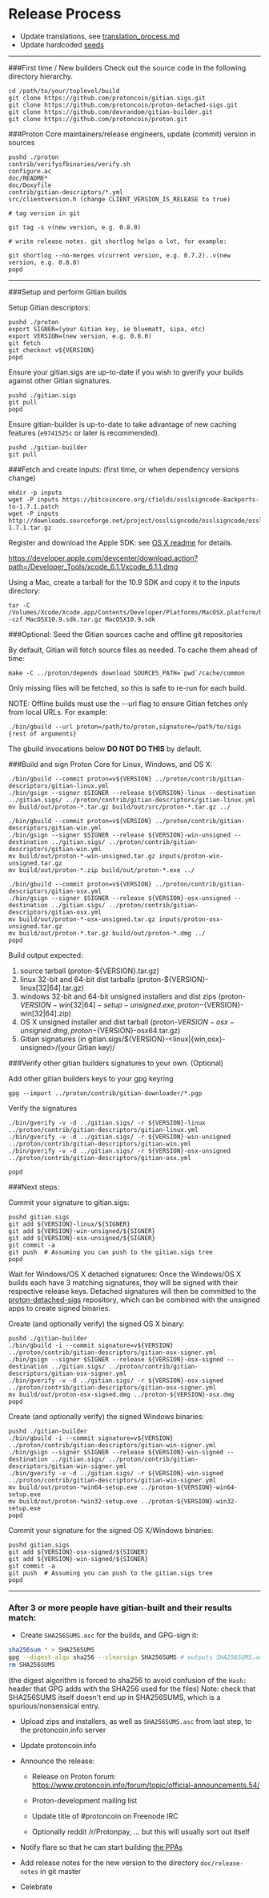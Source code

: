 Release Process
====================

* Update translations, see [translation_process.md](https://github.com/protoncoin/proton/blob/master/doc/translation_process.md#syncing-with-transifex)
* Update hardcoded [seeds](/contrib/seeds)

* * *

###First time / New builders
Check out the source code in the following directory hierarchy.

	cd /path/to/your/toplevel/build
	git clone https://github.com/protoncoin/gitian.sigs.git
	git clone https://github.com/protoncoin/proton-detached-sigs.git
	git clone https://github.com/devrandom/gitian-builder.git
	git clone https://github.com/protoncoin/proton.git

###Proton Core maintainers/release engineers, update (commit) version in sources

	pushd ./proton
	contrib/verifysfbinaries/verify.sh
	configure.ac
	doc/README*
	doc/Doxyfile
	contrib/gitian-descriptors/*.yml
	src/clientversion.h (change CLIENT_VERSION_IS_RELEASE to true)

	# tag version in git

	git tag -s v(new version, e.g. 0.8.0)

	# write release notes. git shortlog helps a lot, for example:

	git shortlog --no-merges v(current version, e.g. 0.7.2)..v(new version, e.g. 0.8.0)
	popd

* * *

###Setup and perform Gitian builds

 Setup Gitian descriptors:

	pushd ./proton
	export SIGNER=(your Gitian key, ie bluematt, sipa, etc)
	export VERSION=(new version, e.g. 0.8.0)
	git fetch
	git checkout v${VERSION}
	popd

  Ensure your gitian.sigs are up-to-date if you wish to gverify your builds against other Gitian signatures.

	pushd ./gitian.sigs
	git pull
	popd

  Ensure gitian-builder is up-to-date to take advantage of new caching features (`e9741525c` or later is recommended).

	pushd ./gitian-builder
	git pull

###Fetch and create inputs: (first time, or when dependency versions change)

	mkdir -p inputs
	wget -P inputs https://bitcoincore.org/cfields/osslsigncode-Backports-to-1.7.1.patch
	wget -P inputs http://downloads.sourceforge.net/project/osslsigncode/osslsigncode/osslsigncode-1.7.1.tar.gz

 Register and download the Apple SDK: see [OS X readme](README_osx.txt) for details.

 https://developer.apple.com/devcenter/download.action?path=/Developer_Tools/xcode_6.1.1/xcode_6.1.1.dmg

 Using a Mac, create a tarball for the 10.9 SDK and copy it to the inputs directory:

	tar -C /Volumes/Xcode/Xcode.app/Contents/Developer/Platforms/MacOSX.platform/Developer/SDKs/ -czf MacOSX10.9.sdk.tar.gz MacOSX10.9.sdk

###Optional: Seed the Gitian sources cache and offline git repositories

By default, Gitian will fetch source files as needed. To cache them ahead of time:

	make -C ../proton/depends download SOURCES_PATH=`pwd`/cache/common

Only missing files will be fetched, so this is safe to re-run for each build.

NOTE: Offline builds must use the --url flag to ensure Gitian fetches only from local URLs. For example:
```
./bin/gbuild --url proton=/path/to/proton,signature=/path/to/sigs {rest of arguments}
```
The gbuild invocations below <b>DO NOT DO THIS</b> by default.

###Build and sign Proton Core for Linux, Windows, and OS X:

	./bin/gbuild --commit proton=v${VERSION} ../proton/contrib/gitian-descriptors/gitian-linux.yml
	./bin/gsign --signer $SIGNER --release ${VERSION}-linux --destination ../gitian.sigs/ ../proton/contrib/gitian-descriptors/gitian-linux.yml
	mv build/out/proton-*.tar.gz build/out/src/proton-*.tar.gz ../

	./bin/gbuild --commit proton=v${VERSION} ../proton/contrib/gitian-descriptors/gitian-win.yml
	./bin/gsign --signer $SIGNER --release ${VERSION}-win-unsigned --destination ../gitian.sigs/ ../proton/contrib/gitian-descriptors/gitian-win.yml
	mv build/out/proton-*-win-unsigned.tar.gz inputs/proton-win-unsigned.tar.gz
	mv build/out/proton-*.zip build/out/proton-*.exe ../

	./bin/gbuild --commit proton=v${VERSION} ../proton/contrib/gitian-descriptors/gitian-osx.yml
	./bin/gsign --signer $SIGNER --release ${VERSION}-osx-unsigned --destination ../gitian.sigs/ ../proton/contrib/gitian-descriptors/gitian-osx.yml
	mv build/out/proton-*-osx-unsigned.tar.gz inputs/proton-osx-unsigned.tar.gz
	mv build/out/proton-*.tar.gz build/out/proton-*.dmg ../
	popd

  Build output expected:

  1. source tarball (proton-${VERSION}.tar.gz)
  2. linux 32-bit and 64-bit dist tarballs (proton-${VERSION}-linux[32|64].tar.gz)
  3. windows 32-bit and 64-bit unsigned installers and dist zips (proton-${VERSION}-win[32|64]-setup-unsigned.exe, proton-${VERSION}-win[32|64].zip)
  4. OS X unsigned installer and dist tarball (proton-${VERSION}-osx-unsigned.dmg, proton-${VERSION}-osx64.tar.gz)
  5. Gitian signatures (in gitian.sigs/${VERSION}-<linux|{win,osx}-unsigned>/(your Gitian key)/

###Verify other gitian builders signatures to your own. (Optional)

  Add other gitian builders keys to your gpg keyring

	gpg --import ../proton/contrib/gitian-downloader/*.pgp

  Verify the signatures

	./bin/gverify -v -d ../gitian.sigs/ -r ${VERSION}-linux ../proton/contrib/gitian-descriptors/gitian-linux.yml
	./bin/gverify -v -d ../gitian.sigs/ -r ${VERSION}-win-unsigned ../proton/contrib/gitian-descriptors/gitian-win.yml
	./bin/gverify -v -d ../gitian.sigs/ -r ${VERSION}-osx-unsigned ../proton/contrib/gitian-descriptors/gitian-osx.yml

	popd

###Next steps:

Commit your signature to gitian.sigs:

	pushd gitian.sigs
	git add ${VERSION}-linux/${SIGNER}
	git add ${VERSION}-win-unsigned/${SIGNER}
	git add ${VERSION}-osx-unsigned/${SIGNER}
	git commit -a
	git push  # Assuming you can push to the gitian.sigs tree
	popd

  Wait for Windows/OS X detached signatures:
	Once the Windows/OS X builds each have 3 matching signatures, they will be signed with their respective release keys.
	Detached signatures will then be committed to the [proton-detached-sigs](https://github.com/protoncoin/proton-detached-sigs) repository, which can be combined with the unsigned apps to create signed binaries.

  Create (and optionally verify) the signed OS X binary:

	pushd ./gitian-builder
	./bin/gbuild -i --commit signature=v${VERSION} ../proton/contrib/gitian-descriptors/gitian-osx-signer.yml
	./bin/gsign --signer $SIGNER --release ${VERSION}-osx-signed --destination ../gitian.sigs/ ../proton/contrib/gitian-descriptors/gitian-osx-signer.yml
	./bin/gverify -v -d ../gitian.sigs/ -r ${VERSION}-osx-signed ../proton/contrib/gitian-descriptors/gitian-osx-signer.yml
	mv build/out/proton-osx-signed.dmg ../proton-${VERSION}-osx.dmg
	popd

  Create (and optionally verify) the signed Windows binaries:

	pushd ./gitian-builder
	./bin/gbuild -i --commit signature=v${VERSION} ../proton/contrib/gitian-descriptors/gitian-win-signer.yml
	./bin/gsign --signer $SIGNER --release ${VERSION}-win-signed --destination ../gitian.sigs/ ../proton/contrib/gitian-descriptors/gitian-win-signer.yml
	./bin/gverify -v -d ../gitian.sigs/ -r ${VERSION}-win-signed ../proton/contrib/gitian-descriptors/gitian-win-signer.yml
	mv build/out/proton-*win64-setup.exe ../proton-${VERSION}-win64-setup.exe
	mv build/out/proton-*win32-setup.exe ../proton-${VERSION}-win32-setup.exe
	popd

Commit your signature for the signed OS X/Windows binaries:

	pushd gitian.sigs
	git add ${VERSION}-osx-signed/${SIGNER}
	git add ${VERSION}-win-signed/${SIGNER}
	git commit -a
	git push  # Assuming you can push to the gitian.sigs tree
	popd

-------------------------------------------------------------------------

### After 3 or more people have gitian-built and their results match:

- Create `SHA256SUMS.asc` for the builds, and GPG-sign it:
```bash
sha256sum * > SHA256SUMS
gpg --digest-algo sha256 --clearsign SHA256SUMS # outputs SHA256SUMS.asc
rm SHA256SUMS
```
(the digest algorithm is forced to sha256 to avoid confusion of the `Hash:` header that GPG adds with the SHA256 used for the files)
Note: check that SHA256SUMS itself doesn't end up in SHA256SUMS, which is a spurious/nonsensical entry.

- Upload zips and installers, as well as `SHA256SUMS.asc` from last step, to the protoncoin.info server

- Update protoncoin.info

- Announce the release:

  - Release on Proton forum: https://www.protoncoin.info/forum/topic/official-announcements.54/

  - Proton-development mailing list

  - Update title of #protoncoin on Freenode IRC

  - Optionally reddit /r/Protonpay, ... but this will usually sort out itself

- Notify flare so that he can start building [the PPAs](https://launchpad.net/~protoncoin.info/+archive/ubuntu/proton)

- Add release notes for the new version to the directory `doc/release-notes` in git master

- Celebrate
